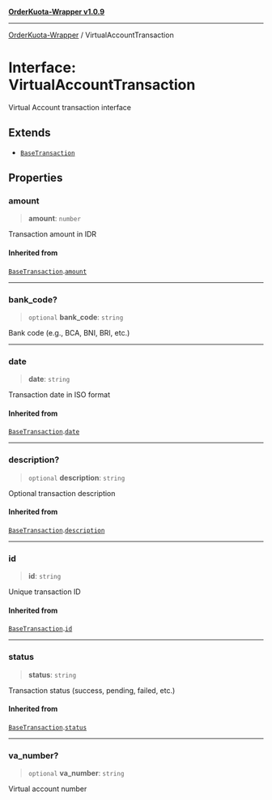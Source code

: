 [**OrderKuota-Wrapper v1.0.9**](../README.md)

***

[OrderKuota-Wrapper](../globals.md) / VirtualAccountTransaction

# Interface: VirtualAccountTransaction

Virtual Account transaction interface

## Extends

- [`BaseTransaction`](BaseTransaction.md)

## Properties

### amount

> **amount**: `number`

Transaction amount in IDR

#### Inherited from

[`BaseTransaction`](BaseTransaction.md).[`amount`](BaseTransaction.md#amount)

***

### bank\_code?

> `optional` **bank\_code**: `string`

Bank code (e.g., BCA, BNI, BRI, etc.)

***

### date

> **date**: `string`

Transaction date in ISO format

#### Inherited from

[`BaseTransaction`](BaseTransaction.md).[`date`](BaseTransaction.md#date)

***

### description?

> `optional` **description**: `string`

Optional transaction description

#### Inherited from

[`BaseTransaction`](BaseTransaction.md).[`description`](BaseTransaction.md#description)

***

### id

> **id**: `string`

Unique transaction ID

#### Inherited from

[`BaseTransaction`](BaseTransaction.md).[`id`](BaseTransaction.md#id)

***

### status

> **status**: `string`

Transaction status (success, pending, failed, etc.)

#### Inherited from

[`BaseTransaction`](BaseTransaction.md).[`status`](BaseTransaction.md#status)

***

### va\_number?

> `optional` **va\_number**: `string`

Virtual account number
